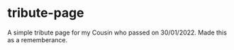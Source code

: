 # tribute-page

A simple tribute page for my Cousin who passed on 30/01/2022.
Made this as a rememberance.
